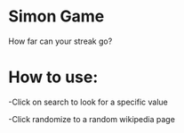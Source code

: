 # Simon Game

How far can your streak go?

# How to use:

-Click on search to look for a specific value

-Click randomize to a random wikipedia page